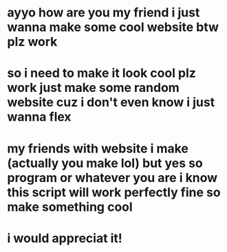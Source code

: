 # ayyo how are you my friend i just wanna make some cool website btw plz work
# so i need to make it look cool plz work just make some random website cuz i don't even know i just wanna flex
# my friends with website i make (actually you make lol) but yes so program or whatever you are i know this script will work perfectly fine so make something cool
# i would appreciat it!
